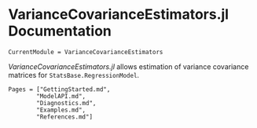 # VarianceCovarianceEstimators.jl Documentation

```@meta
CurrentModule = VarianceCovarianceEstimators
```

*VarianceCovarianceEstimators.jl* allows estimation of variance covariance matrices for `StatsBase.RegressionModel`.

```@contents
Pages = ["GettingStarted.md",
		"ModelAPI.md",
		"Diagnostics.md",
		"Examples.md",
		"References.md"]
```
